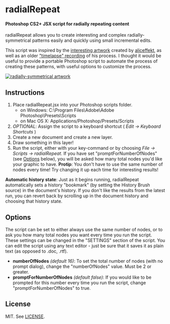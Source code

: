 radialRepeat
============
#### Photoshop CS2+ JSX script for radially repeating content

radialRepeat allows you to create interesting and complex radially-symmetrical patterns easily and quickly using small incremental edits.

This script was inspired by the [interesting artwork](http://wiki.xxiivv.com/fractals) created by [aliceffekt](https://github.com/aliceffekt), as well as an older ["timelapse" recording](http://www.youtube.com/watch?v=iu0ODV8scH4) of his process.  I thought it would be useful to provide a portable Photoshop script to automate the process of creating these patterns, with useful options to customize the process.

[![radially-symmetrical artwork](http://wiki.xxiivv.com/img/diary/385.jpg "Aliceffekt - Rainise")](http://wiki.xxiivv.com/fractals)

Instructions
------------
1. Place radialRepeat.jsx into your Photoshop scripts folder.
	* on Windows: C:\Program Files\Adobe\Adobe Photoshop\Presets\Scripts
	* on Mac OS X:  Applications/Photoshop/Presets/Scripts
2. *OPTIONAL*: Assign the script to a keyboard shortcut ( *Edit -> Keyboard Shortcuts* )
3. Create a new document and create a new layer.
4. Draw something in this layer!
5. Run the script, either with your key-command or by choosing *File -> Scripts -> radialRepeat*.  If you have set "promptForNumberOfNodes"  (see [Options](#options) below), you will be asked how many total nodes you'd like your graphic to have.  **Protip**:  You don't have to use the same number of nodes every time!  Try changing it up each time for interesting results!

**Automatic history state**:  Just as it begins running, radialRepeat automatically sets a history "bookmark" (by setting the History Brush source) in the document's history.  If you don't like the results from the latest run, you can revert back by scrolling up in the document history and choosing that history state.

Options
-------

The script can be set to either always use the same number of nodes, or to ask you how many total nodes you want every time you run the script.  These settings can be changed in the "SETTINGS" section of the script.  You can edit the script using any text editor - just be sure that it saves it as plain text (as opposed to .doc, .rtf).

* **numberOfNodes** *(default 16)*: To set the total number of nodes (with no prompt dialog), change the "numberOfNodes" value.  Must be 2 or greater.
* **promptForNumberOfNodes** *(default false)*: If you would like to be prompted for this number every time you run the script, change "promptForNumberOfNodes" to true.

License
-------
MIT.  See [LICENSE](LICENSE).

